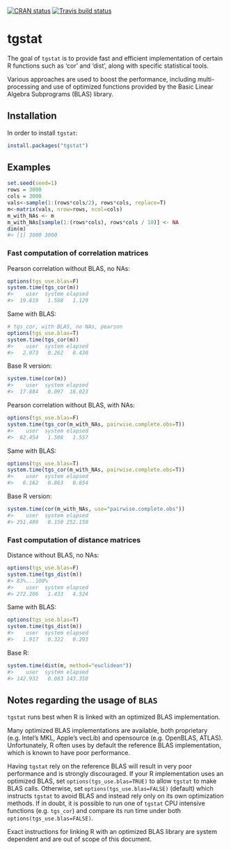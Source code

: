 <!-- badges: start -->
[![CRAN
status](https://www.r-pkg.org/badges/version/tgstat)](https://CRAN.R-project.org/package=tgstat)
[![Travis build
status](https://travis-ci.com/tanaylab/tgstat.svg?branch=master)](https://travis-ci.org/tanaylab/tgstat)
<!-- badges: end -->

tgstat
======

The goal of `tgstat` is to provide fast and efficient implementation of
certain R functions such as ‘cor’ and ‘dist’, along with specific
statistical tools.

Various approaches are used to boost the performance, including
multi-processing and use of optimized functions provided by the Basic
Linear Algebra Subprograms (BLAS) library.

Installation
------------

In order to install `tgstat`:

``` r
install.packages("tgstat")
```

Examples
--------

``` r
set.seed(seed=1)
rows = 3000
cols = 3000
vals<-sample(1:(rows*cols/2), rows*cols, replace=T)
m<-matrix(vals, nrow=rows, ncol=cols)
m_with_NAs <- m
m_with_NAs[sample(1:(rows*cols), rows*cols / 10)] <- NA
dim(m)
#> [1] 3000 3000
```

### Fast computation of correlation matrices

Pearson correlation without BLAS, no NAs:

``` r
options(tgs_use.blas=F)
system.time(tgs_cor(m))
#>    user  system elapsed 
#>  19.819   1.588   1.129
```

Same with BLAS:

``` r
# tgs_cor, with BLAS, no NAs, pearson
options(tgs_use.blas=T)
system.time(tgs_cor(m))
#>    user  system elapsed 
#>   2.073   0.262   0.430
```

Base R version:

``` r
system.time(cor(m))
#>    user  system elapsed 
#>  17.884   0.097  18.023
```

Pearson correlation without BLAS, with NAs:

``` r
options(tgs_use.blas=F)
system.time(tgs_cor(m_with_NAs, pairwise.complete.obs=T))
#>    user  system elapsed 
#>  62.454   1.508   1.557
```

Same with BLAS:

``` r
options(tgs_use.blas=T)
system.time(tgs_cor(m_with_NAs, pairwise.complete.obs=T))
#>    user  system elapsed 
#>   6.162   0.863   0.654
```

Base R version:

``` r
system.time(cor(m_with_NAs, use="pairwise.complete.obs"))
#>    user  system elapsed 
#> 251.409   0.150 252.150
```

### Fast computation of distance matrices

Distance without BLAS, no NAs:

``` r
options(tgs_use.blas=F)
system.time(tgs_dist(m))
#> 83%...100%
#>    user  system elapsed 
#> 272.206   1.433   4.524
```

Same with BLAS:

``` r
options(tgs_use.blas=T)
system.time(tgs_dist(m))
#>    user  system elapsed 
#>   1.917   0.322   0.293
```

Base R:

``` r
system.time(dist(m, method="euclidean"))
#>    user  system elapsed 
#> 142.932   0.083 143.350
```

Notes regarding the usage of `BLAS`
-----------------------------------

`tgstat` runs best when R is linked with an optimized BLAS
implementation.

Many optimized BLAS implementations are available, both proprietary
(e.g. Intel’s MKL, Apple’s vecLib) and opensource (e.g. OpenBLAS,
ATLAS). Unfortunately, R often uses by default the reference BLAS
implementation, which is known to have poor performance.

Having `tgstat` rely on the reference BLAS will result in very poor
performance and is strongly discouraged. If your R implementation uses
an optimized BLAS, set `options(tgs_use.blas=TRUE)` to allow `tgstat` to
make BLAS calls. Otherwise, set `options(tgs_use.blas=FALSE)` (default)
which instructs `tgstat` to avoid BLAS and instead rely only on its own
optimization methods. If in doubt, it is possible to run one of `tgstat`
CPU intensive functions (e.g. `tgs_cor`) and compare its run time under
both `options(tgs_use.blas=FALSE)`.

Exact instructions for linking R with an optimized BLAS library are
system dependent and are out of scope of this document.
